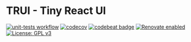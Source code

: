 # TRUI - Tiny React UI

[![unit-tests workflow](https://github.com/JVPhase/trui/actions/workflows/unit-tests.yml/badge.svg)](https://github.com/JVPhase/trui/actions/workflows/unit-tests.yml)
[![codecov](https://codecov.io/gh/JVPhase/trui/branch/main/graph/badge.svg?token=XUC9G1MQ9C)](https://codecov.io/gh/JVPhase/trui)
[![codebeat badge](https://codebeat.co/badges/e20f1095-2003-4733-b1eb-90a75b311fb8)](https://codebeat.co/projects/github-com-jvphase-trui-main)
[![Renovate enabled](https://img.shields.io/badge/renovate-enabled-brightgreen.svg)](https://renovatebot.com/)
[![License: GPL v3](https://img.shields.io/badge/License-GPLv3-brightgreen.svg)](https://www.gnu.org/licenses/gpl-3.0)
